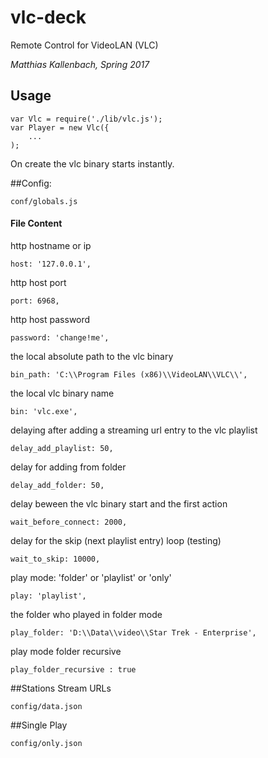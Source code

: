 # vlc-deck
Remote Control for VideoLAN (VLC)

*Matthias Kallenbach, Spring 2017*

## Usage

    var Vlc = require('./lib/vlc.js');
    var Player = new Vlc({
        ...
    );
        
On create the vlc binary starts instantly.

##Config:

    conf/globals.js
    
#### File Content   
http hostname or ip

    host: '127.0.0.1',

http host port

    port: 6968,

http host password

    password: 'change!me',

the local absolute path to the vlc binary

    bin_path: 'C:\\Program Files (x86)\\VideoLAN\\VLC\\',

the local vlc binary name

    bin: 'vlc.exe',

delaying after adding a streaming url entry to the vlc playlist

    delay_add_playlist: 50,

delay for adding from folder

    delay_add_folder: 50,

delay beween the vlc binary start and the first action

    wait_before_connect: 2000,

delay for the skip (next playlist entry) loop (testing)

    wait_to_skip: 10000,

play mode: 'folder' or 'playlist' or 'only'

    play: 'playlist',

the folder who played in folder mode

    play_folder: 'D:\\Data\\video\\Star Trek - Enterprise',

play mode folder recursive

    play_folder_recursive : true
    
    
##Stations Stream URLs

    config/data.json
    
##Single Play

    config/only.json

